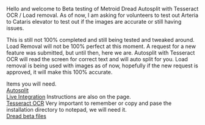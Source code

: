 Hello and welcome to Beta testing of Metroid Dread Autosplit with Tesseract OCR / Load removal.
As of now, I am asking for volunteers to test out Arteria to Cataris elevator to test out if the images are accurate or still having issues.


This is still not 100% completed and still being tested and tweaked around. Load Removal will not be 100% perfect at this moment.
A request for a new feature was submitted, but until then, here we are. Autosplit with Tesseract OCR will read the screen for correct text and will auto split for you.
Load removal is being used with images as of now, hopefully if the new request is approved, it will make this 100% accurate.

Items you will need. <br> [Autosplit](https://github.com/Toufool/AutoSplit/releases/tag/v2.3.1) <br> [Live Integration](https://github.com/Toufool/LiveSplit.AutoSplitIntegration?tab=readme-ov-file) Instructions are also on the page. <br> [Tesseract OCR](https://github.com/UB-Mannheim/tesseract/wiki) Very important to remember or copy and pase the installation directory to notepad, we will need it. <br> [Dread beta files](https://github.com/TheDreadening/Metroid-Dread-Split-files/tree/main/Beta%20Files%20Art%20to%20Cat)
